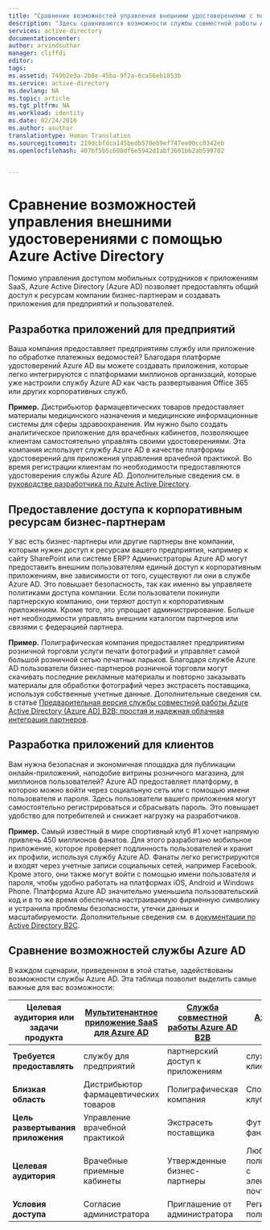 ```yaml
---
title: "Сравнение возможностей управления внешними удостоверениями с помощью Azure Active Directory | Документация Майкрософт"
description: "Здесь сравниваются возможности службы совместной работы Azure AD B2B, B2C и мультитенантного приложения Azure AD для проверки подлинности и авторизации с использованием внешних удостоверений"
services: active-directory
documentationcenter: 
author: arvindsuthar
manager: cliffdi
editor: 
tags: 
ms.assetid: 749b2e3a-2b8e-45ba-9f2a-6ca56eb1053b
ms.service: active-directory
ms.devlang: NA
ms.topic: article
ms.tgt_pltfrm: NA
ms.workload: identity
ms.date: 02/24/2016
ms.author: asuthar
translationtype: Human Translation
ms.sourcegitcommit: 219dcbfdca145bedb570eb9ef747ee00cc0342eb
ms.openlocfilehash: 407bf5b5c608df6e5942d1abf3601bb2ab599782


---
```

# <a name="comparing-capabilities-for-managing-external-identities-using-azure-active-directory"></a>Сравнение возможностей управления внешними удостоверениями с помощью Azure Active Directory
Помимо управления доступом мобильных сотрудников к приложениям SaaS, Azure Active Directory (Azure AD) позволяет предоставлять общий доступ к ресурсам компании бизнес-партнерам и создавать приложения для предприятий и пользователей.

## <a name="developing-applications-for-businesses"></a>Разработка приложений для предприятий
Ваша компания предоставляет предприятиям службу или приложение по обработке платежных ведомостей? Благодаря платформе удостоверений Azure AD вы можете создавать приложения, которые легко интегрируются с платформами миллионов организаций, которые уже настроили службу Azure AD как часть развертывания Office 365 или других корпоративных служб.

**Пример.** Дистрибьютор фармацевтических товаров предоставляет материалы медицинского назначения и медицинские информационные системы для сферы здравоохранения. Им нужно было создать аналитическое приложение для врачебных кабинетов, позволяющее клиентам самостоятельно управлять своими удостоверениями. Эта компания использует службу Azure AD в качестве платформы удостоверений для приложения управления врачебной практикой. Во время регистрации клиентам по необходимости предоставляются удостоверения службы Azure AD. Дополнительные сведения см. в [руководстве разработчика по Azure Active Directory](active-directory-developers-guide.md).

## <a name="enabling-business-partner-access-to-your-corporate-resources"></a>Предоставление доступа к корпоративным ресурсам бизнес-партнерам
У вас есть бизнес-партнеры или другие партнеры вне компании, которым нужен доступ к ресурсам вашего предприятия, например к сайту SharePoint или системе ERP? Администраторы Azure AD могут предоставить внешним пользователям единый доступ к корпоративным приложениям, вне зависимости от того, существуют ли они в службе Azure AD. Это повышает безопасность, так как именно вы управляете политиками доступа компании. Если пользователи покинули партнерскую компанию, они теряют доступ к корпоративным приложениям. Кроме того, это упрощает администрирование. Больше нет необходимости управлять внешним каталогом партнеров или связями с федерацией партнера.

**Пример.** Полиграфическая компания предоставляет предприятиям розничной торговли услуги печати фотографий и управляет самой большой розничной сетью печатных ларьков. Благодаря службе Azure AD пользователи бизнес-партнеров розничной торговли могут скачивать последние рекламные материалы и повторно заказывать материалы для обработки фотографий через экстрасеть поставщика, используя собственные учетные данные. Дополнительные сведения см. в статье [Предварительная версия службы совместной работы Azure Active Directory (Azure AD) B2B: простая и надежная облачная интеграция партнеров](active-directory-b2b-what-is-azure-ad-b2b.md).

## <a name="developing-applications-for-consumers"></a>Разработка приложений для клиентов
Вам нужна безопасная и экономичная площадка для публикации онлайн-приложений, наподобие витрины розничного магазина, для миллионов пользователей? Azure AD предоставляет платформу, в которою можно войти через социальную сеть или с помощью имени пользователя и пароля. Здесь пользователи вашего приложения могут самостоятельно регистрироваться и сбрасывать пароль. Это повышает удобство для потребителей и снижает нагрузку на разработчиков.

**Пример.** Самый известный в мире спортивный клуб \#1 хочет напрямую привлечь 450 миллионов фанатов. Для этого разработано мобильное приложение, которое проверяет подлинность пользователей и хранит их профили, используя службу Azure AD. Фанаты легко регистрируются и входят через учетные записи социальных сетей, например Facebook. Кроме этого, они также могут войти с помощью имени пользователя и пароля, чтобы удобно работать на платформах iOS, Android и Windows Phone. Платформа Azure AD значительно уменьшила пользовательский код и в то же время обеспечила настраиваемую фирменную символику и устранила проблемы безопасности, утечки данных и масштабируемости. Дополнительные сведения см. в [документации по Active Directory B2C](https://azure.microsoft.com/documentation/services/active-directory-b2c/).

## <a name="comparison-of-azure-ad-capabilities"></a>Сравнение возможностей службы Azure AD
В каждом сценарии, приведенном в этой статье, задействованы возможности службы Azure AD. Эта таблица позволит выделить самые важные для вас возможности:

| **Целевая аудитория или задачи продукта** | [Мультитенантное приложение SaaS для Azure AD](active-directory-developers-guide.md) | [Служба совместной работы Azure AD B2B](active-directory-b2b-what-is-azure-ad-b2b.md) | [Azure AD B2C](https://azure.microsoft.com/documentation/services/active-directory-b2c/) |
| --- | --- | --- | --- |
| **Требуется предоставлять** |службу для предприятий |партнерский доступ к приложениям |службу для клиентов |
| **Близкая область** |Дистрибьютор фармацевтических товаров |Полиграфическая компания |Спортивный клуб |
| **Цель развертывания приложения** |Управление врачебной практикой |Экстрасеть поставщика |Футбольные фанаты |
| **Целевая аудитория** |Врачебные приемные кабинеты |Утвержденные бизнес-партнеры |Любой пользователь с электронной почтой |
| **Условия доступа** |Согласие администратора |Приглашение от администратора |Регистрация пользователя |




<!--HONumber=Nov16_HO3-->


